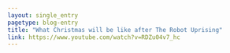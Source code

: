 ```yaml
---
layout: single_entry
pagetype: blog-entry
title: "What Christmas will be like after The Robot Uprising"
link: https://www.youtube.com/watch?v=RDZu04v7_hc
---  
```


